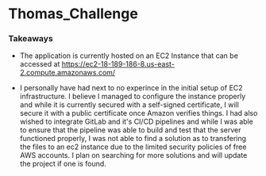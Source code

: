 # Thomas_Challenge


### Takeaways
- The application is currently hosted on an EC2 Instance that can be accessed at https://ec2-18-189-186-8.us-east-2.compute.amazonaws.com/

- I personally have had next to no experince in the initial setup of EC2 infrastructure. I believe I managed to configure the instance properly and while it is currently secured with a self-signed certificate, I will secure it with a public certificate once Amazon verifies things. I had also wished to integrate GitLab and it's CI/CD pipelines and while I was able to ensure that the pipeline was able to build and test that the server functioned properly, I was not able to find a solution as to transfering the files to an ec2 instance due to the limited security policies of free AWS accounts. I plan on searching for more solutions and will update the project if one is found.
 